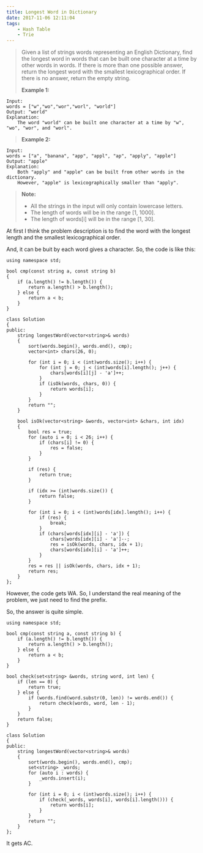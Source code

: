 ```yaml
---
title: Longest Word in Dictionary
date: 2017-11-06 12:11:04
tags:
    - Hash Table
    - Trie
---
```


> Given a list of strings words representing an English Dictionary, find the longest word in words that can be built one character at a time by other words in words. If there is more than one possible answer, return the longest word with the smallest lexicographical order.
> If there is no answer, return the empty string.
>
> **Example 1:**
```
Input:
words = ["w","wo","wor","worl", "world"]
Output: "world"
Explanation:
    The word "world" can be built one character at a time by "w", "wo", "wor", and "worl".
```
> **Example 2:**
```
Input:
words = ["a", "banana", "app", "appl", "ap", "apply", "apple"]
Output: "apple"
Explanation:
    Both "apply" and "apple" can be built from other words in the dictionary.
    However, "apple" is lexicographically smaller than "apply".
```
> **Note:**
> + All the strings in the input will only contain lowercase letters.
> + The length of words will be in the range [1, 1000].
> + The length of words[i] will be in the range [1, 30].

<!--more-->

At first I think the problem description is to find the word with the longest length and the smallest lexicographical order.

And, it can be buit by each word gives a character. So, the code is like this:

```
using namespace std;

bool cmp(const string a, const string b)
{
    if (a.length() != b.length()) {
        return a.length() > b.length();
    } else {
        return a < b;
    }
}

class Solution
{
public:
    string longestWord(vector<string>& words)
    {
        sort(words.begin(), words.end(), cmp);
        vector<int> chars(26, 0);

        for (int i = 0; i < (int)words.size(); i++) {
            for (int j = 0; j < (int)words[i].length(); j++) {
                chars[words[i][j] - 'a']++;
            }
            if (isOk(words, chars, 0)) {
                return words[i];
            }
        }
        return "";
    }

    bool isOk(vector<string> &words, vector<int> &chars, int idx)
    {
        bool res = true;
        for (auto i = 0; i < 26; i++) {
            if (chars[i] != 0) {
                res = false;
            }
        }

        if (res) {
            return true;
        }

        if (idx >= (int)words.size()) {
            return false;
        }

        for (int i = 0; i < (int)words[idx].length(); i++) {
            if (res) {
                break;
            }
            if (chars[words[idx][i] - 'a']) {
                chars[words[idx][i] - 'a']--;
                res = isOk(words, chars, idx + 1);
                chars[words[idx][i] - 'a']++;
            }
        }
        res = res || isOk(words, chars, idx + 1);
        return res;
    }
};
```

However, the code gets WA. So, I understand the real meaning of the problem, we just need to find the prefix.

So, the answer is quite simple.

```
using namespace std;

bool cmp(const string a, const string b) {
    if (a.length() != b.length()) {
        return a.length() > b.length();
    } else {
        return a < b;
    }
}

bool check(set<string> &words, string word, int len) {
    if (len == 0) {
        return true;
    } else {
        if (words.find(word.substr(0, len)) != words.end()) {
            return check(words, word, len - 1);
        }
    }
    return false;
}

class Solution
{
public:
    string longestWord(vector<string>& words)
    {
        sort(words.begin(), words.end(), cmp);
        set<string> _words;
        for (auto i : words) {
            _words.insert(i);
        }

        for (int i = 0; i < (int)words.size(); i++) {
            if (check(_words, words[i], words[i].length())) {
                return words[i];
            }
        }
        return "";
    }
};
```

It gets AC.
